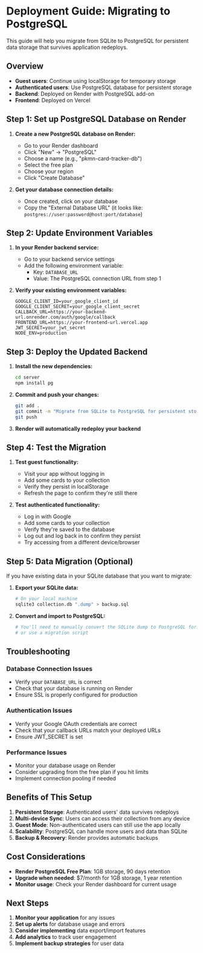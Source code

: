 # Deployment Guide: Migrating to PostgreSQL

This guide will help you migrate from SQLite to PostgreSQL for persistent data storage that survives application redeploys.

## Overview

- **Guest users**: Continue using localStorage for temporary storage
- **Authenticated users**: Use PostgreSQL database for persistent storage
- **Backend**: Deployed on Render with PostgreSQL add-on
- **Frontend**: Deployed on Vercel

## Step 1: Set up PostgreSQL Database on Render

1. **Create a new PostgreSQL database on Render:**
   - Go to your Render dashboard
   - Click "New" → "PostgreSQL"
   - Choose a name (e.g., "pkmn-card-tracker-db")
   - Select the free plan
   - Choose your region
   - Click "Create Database"

2. **Get your database connection details:**
   - Once created, click on your database
   - Copy the "External Database URL" (it looks like: `postgres://user:password@host:port/database`)

## Step 2: Update Environment Variables

1. **In your Render backend service:**
   - Go to your backend service settings
   - Add the following environment variable:
     - Key: `DATABASE_URL`
     - Value: The PostgreSQL connection URL from step 1

2. **Verify your existing environment variables:**
   ```
   GOOGLE_CLIENT_ID=your_google_client_id
   GOOGLE_CLIENT_SECRET=your_google_client_secret
   CALLBACK_URL=https://your-backend-url.onrender.com/auth/google/callback
   FRONTEND_URL=https://your-frontend-url.vercel.app
   JWT_SECRET=your_jwt_secret
   NODE_ENV=production
   ```

## Step 3: Deploy the Updated Backend

1. **Install the new dependencies:**
   ```bash
   cd server
   npm install pg
   ```

2. **Commit and push your changes:**
   ```bash
   git add .
   git commit -m "Migrate from SQLite to PostgreSQL for persistent storage"
   git push
   ```

3. **Render will automatically redeploy your backend**

## Step 4: Test the Migration

1. **Test guest functionality:**
   - Visit your app without logging in
   - Add some cards to your collection
   - Verify they persist in localStorage
   - Refresh the page to confirm they're still there

2. **Test authenticated functionality:**
   - Log in with Google
   - Add some cards to your collection
   - Verify they're saved to the database
   - Log out and log back in to confirm they persist
   - Try accessing from a different device/browser

## Step 5: Data Migration (Optional)

If you have existing data in your SQLite database that you want to migrate:

1. **Export your SQLite data:**
   ```bash
   # On your local machine
   sqlite3 collection.db ".dump" > backup.sql
   ```

2. **Convert and import to PostgreSQL:**
   ```bash
   # You'll need to manually convert the SQLite dump to PostgreSQL format
   # or use a migration script
   ```

## Troubleshooting

### Database Connection Issues
- Verify your `DATABASE_URL` is correct
- Check that your database is running on Render
- Ensure SSL is properly configured for production

### Authentication Issues
- Verify your Google OAuth credentials are correct
- Check that your callback URLs match your deployed URLs
- Ensure JWT_SECRET is set

### Performance Issues
- Monitor your database usage on Render
- Consider upgrading from the free plan if you hit limits
- Implement connection pooling if needed

## Benefits of This Setup

1. **Persistent Storage**: Authenticated users' data survives redeploys
2. **Multi-device Sync**: Users can access their collection from any device
3. **Guest Mode**: Non-authenticated users can still use the app locally
4. **Scalability**: PostgreSQL can handle more users and data than SQLite
5. **Backup & Recovery**: Render provides automatic backups

## Cost Considerations

- **Render PostgreSQL Free Plan**: 1GB storage, 90 days retention
- **Upgrade when needed**: $7/month for 1GB storage, 1 year retention
- **Monitor usage**: Check your Render dashboard for current usage

## Next Steps

1. **Monitor your application** for any issues
2. **Set up alerts** for database usage and errors
3. **Consider implementing** data export/import features
4. **Add analytics** to track user engagement
5. **Implement backup strategies** for user data 